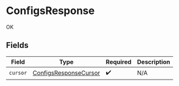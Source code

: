 # ConfigsResponse

OK


## Fields

| Field                                                                 | Type                                                                  | Required                                                              | Description                                                           |
| --------------------------------------------------------------------- | --------------------------------------------------------------------- | --------------------------------------------------------------------- | --------------------------------------------------------------------- |
| `cursor`                                                              | [ConfigsResponseCursor](../../models/shared/configsresponsecursor.md) | :heavy_check_mark:                                                    | N/A                                                                   |